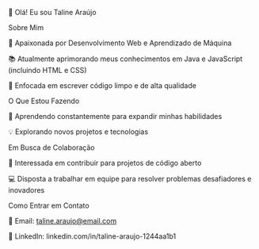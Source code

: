👋 Olá! Eu sou Taline Araújo


Sobre Mim

🌟 Apaixonada por Desenvolvimento Web e Aprendizado de Máquina

📚 Atualmente aprimorando meus conhecimentos em Java e JavaScript (incluindo HTML e CSS)

🚀 Enfocada em escrever código limpo e de alta qualidade


O Que Estou Fazendo

🌱 Aprendendo constantemente para expandir minhas habilidades

💡 Explorando novos projetos e tecnologias


Em Busca de Colaboração

🤝 Interessada em contribuir para projetos de código aberto

💻 Disposta a trabalhar em equipe para resolver problemas desafiadores e inovadores


Como Entrar em Contato

📧 Email: taline.araujo@email.com

💼 LinkedIn: linkedin.com/in/taline-araujo-1244aa1b1

